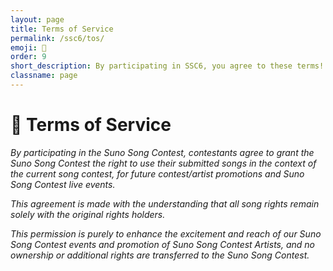 ```yaml
---
layout: page
title: Terms of Service
permalink: /ssc6/tos/
emoji: 📜
order: 9
short_description: By participating in SSC6, you agree to these terms!
classname: page
---
```


# 📜 Terms of Service

*By participating in the Suno Song Contest, contestants agree to grant the Suno Song Contest the right to use their submitted songs in the context of the current song contest, for future contest/artist promotions and Suno Song Contest live events.*

*This agreement is made with the understanding that all song rights remain solely with the original rights holders.*

*This permission is purely to enhance the excitement and reach of our Suno Song Contest events and promotion of Suno Song Contest Artists, and no ownership or additional rights are transferred to the Suno Song Contest.*
